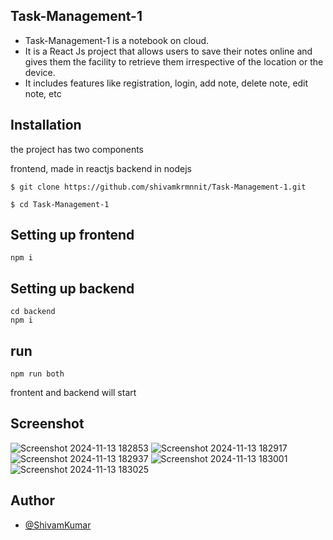 ## Task-Management-1

- Task-Management-1
 is a notebook on cloud.
- It is a React Js project that allows users to save their notes online and gives them the facility to retrieve them irrespective of the location or the device.
- It includes features like registration, login, add note, delete note, edit note, etc

## Installation

the project has two components

frontend, made in reactjs
backend in nodejs
```
$ git clone https://github.com/shivamkrmnnit/Task-Management-1.git
```
```
$ cd Task-Management-1
```
## Setting up frontend

```
npm i

```

## Setting up backend

```
cd backend
npm i
```
## run
```
npm run both
```
frontent and backend will start

## Screenshot
![Screenshot 2024-11-13 182853](https://github.com/user-attachments/assets/39d8d282-b0eb-40a9-bd3e-cb8ad25317bf)
![Screenshot 2024-11-13 182917](https://github.com/user-attachments/assets/8c6a0b8f-4b7e-4934-84ad-7f6eb28545fe)
![Screenshot 2024-11-13 182937](https://github.com/user-attachments/assets/2733b6b4-5297-41a1-98ee-454b650a792d)
![Screenshot 2024-11-13 183001](https://github.com/user-attachments/assets/cde9ed01-b2cc-4534-9a72-ad20b79542ad)
![Screenshot 2024-11-13 183025](https://github.com/user-attachments/assets/7bedaf87-31fe-4d67-ad4c-ec9a5df93d2a)



## Author

- [@ShivamKumar](https://github.com/shivamkrmnnit)



